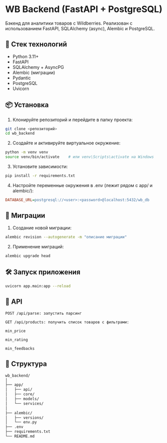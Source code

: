 # WB Backend (FastAPI + PostgreSQL)

Бэкенд для аналитики товаров с Wildberries. Реализован с использованием FastAPI, SQLAlchemy (async), Alembic и PostgreSQL.

## 🚀 Стек технологий

- Python 3.11+
- FastAPI
- SQLAlchemy + AsyncPG
- Alembic (миграции)
- Pydantic
- PostgreSQL
- Uvicorn

## 📦 Установка

1. Клонируйте репозиторий и перейдите в папку проекта:

```bash
git clone <репозиторий>
cd wb_backend
```

2. Создайте и активируйте виртуальное окружение:

```bash
python -m venv venv
source venv/bin/activate    # или venv\Scripts\activate на Windows
```
3. Установите зависимости:

```bash
pip install -r requirements.txt
```
4. Настройте переменные окружения в .env (лежит рядом с app/ и alembic/):

```ini
DATABASE_URL=postgresql://<user>:<password>@localhost:5432/wb_db
```

## 📄 Миграции
1. Создание новой миграции:

```bash
alembic revision --autogenerate -m "описание миграции"
```
2. Применение миграций:

```bash
alembic upgrade head
```

## 🛠 Запуск приложения
```bash
uvicorn app.main:app --reload
```

## 📌 API
```
POST /api/parse: запустить парсинг

GET /api/products: получить список товаров с фильтрами:

min_price

min_rating

min_feedbacks
```

## 📁 Структура
```bash
wb_backend/
│
├── app/
│   ├── api/
│   ├── core/
│   ├── models/
│   └── services/
│
├── alembic/
│   ├── versions/
│   └── env.py
├── .env
├── requirements.txt
└── README.md
```
